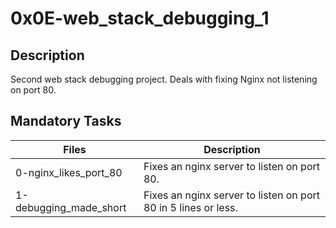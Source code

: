 # 0x0E-web_stack_debugging_1

## Description

Second web stack debugging project. Deals with fixing Nginx not listening on port 80.

## Mandatory Tasks

| Files | Description |
| ----- | ----------- |
| 0-nginx_likes_port_80 | Fixes an nginx server to listen on port 80. |
| 1-debugging_made_short| Fixes an nginx server to listen on port 80 in 5 lines or less. |
